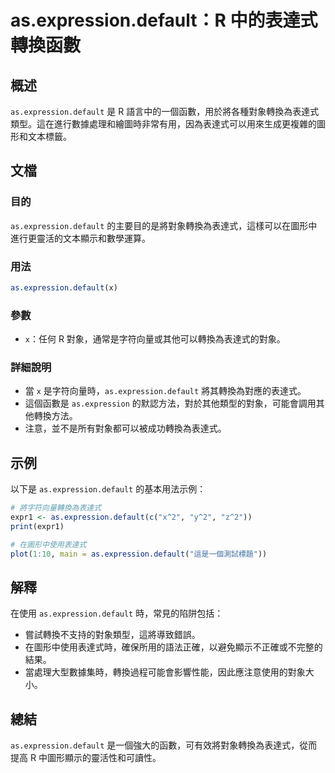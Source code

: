 <!--
Meta Description: # as.expression.default：R 中的表達式轉換函數 ## 概述 `as.expression.default` 是 R 語言中的一個函數，用於將各種對象轉換為表達式類型。這在進行數據處理和繪圖時非常有用，因為表達式可以用來生成更複雜的圖形和文本標籤。 ## 文檔 ### 目的 `...
Meta Keywords: expression, default, expr1, 中的表達式轉換函數, 語言中的一個函數
-->

# as.expression.default：R 中的表達式轉換函數

## 概述
`as.expression.default` 是 R 語言中的一個函數，用於將各種對象轉換為表達式類型。這在進行數據處理和繪圖時非常有用，因為表達式可以用來生成更複雜的圖形和文本標籤。

## 文檔
### 目的
`as.expression.default` 的主要目的是將對象轉換為表達式，這樣可以在圖形中進行更靈活的文本顯示和數學運算。

### 用法
```R
as.expression.default(x)
```

### 參數
- `x`：任何 R 對象，通常是字符向量或其他可以轉換為表達式的對象。

### 詳細說明
- 當 `x` 是字符向量時，`as.expression.default` 將其轉換為對應的表達式。
- 這個函數是 `as.expression` 的默認方法，對於其他類型的對象，可能會調用其他轉換方法。
- 注意，並不是所有對象都可以被成功轉換為表達式。

## 示例
以下是 `as.expression.default` 的基本用法示例：

```R
# 將字符向量轉換為表達式
expr1 <- as.expression.default(c("x^2", "y^2", "z^2"))
print(expr1)

# 在圖形中使用表達式
plot(1:10, main = as.expression.default("這是一個測試標題"))
```

## 解釋
在使用 `as.expression.default` 時，常見的陷阱包括：
- 嘗試轉換不支持的對象類型，這將導致錯誤。
- 在圖形中使用表達式時，確保所用的語法正確，以避免顯示不正確或不完整的結果。
- 當處理大型數據集時，轉換過程可能會影響性能，因此應注意使用的對象大小。

## 總結
`as.expression.default` 是一個強大的函數，可有效將對象轉換為表達式，從而提高 R 中圖形顯示的靈活性和可讀性。